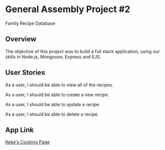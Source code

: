 <h1>General Assembly Project #2</h1>

Family Recipe Database

<h2>Overview</h2>

The objective of this project was to build a full stack application, using our skills in Node.js, Mongoose, Express and EJS.

<h2>User Stories</h2>

As a user, I should be able to view all of the recipes.

As a user, I should be able to create a new recipe.

As a user, I should be able to update a recipe.

As a user, I should be able to delete a recipe.

<h2>App Link</h2>

[Keke's Cooking Page](https://enigmatic-everglades-87572.herokuapp.com/)

<!-- <h2>Stretch Goals</h2>

Complete one to many relationships for searchability. 

Add admin login so recipes can only be edited or deleted by admin. -->
